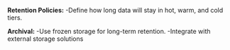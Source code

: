 **Retention Policies:** 
 -Define how long data will stay in hot, warm, and cold tiers.

**Archival:**
  -Use frozen storage for long-term retention.
  -Integrate with external storage solutions 
